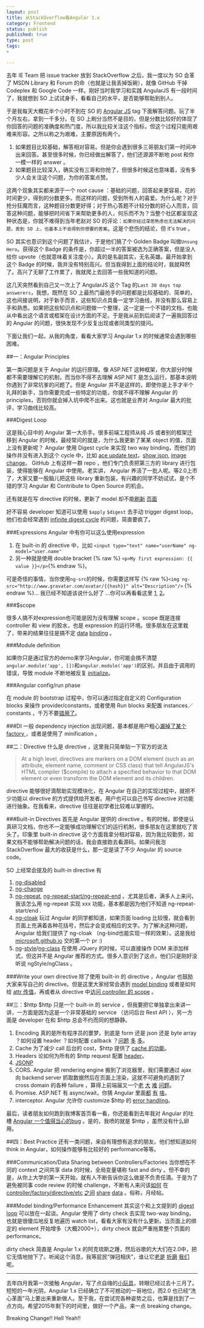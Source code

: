 ```yaml
--- 
layout: post
title: 从StackOverflow看Angular 1.x
category: Frontend
status: publish 
published: true
type: post
tags: 
- 

---
```

去年 IE Team 把 issue tracker 放到 StackOverflow 之后，我一度以为 SO 会革了 MSDN Library 和 Forum 的命（也就是让我丢掉饭碗），就像 GitHub 干掉 Codeplex 和 Google Code 一样。刚好当时我学习和实践 AngularJS 有一段时间了，我就想到 SO 上试试身手，看看自己的水平，是否能够帮助到别人。

于是我每天大概花半个小时不到在 SO 的 [Angular JS](http://stackoverflow.com/questions/tagged/angularjs) tag 下面解答问题。玩了半个月左右，拿到一千多分。在 SO 上刷分当然不是目的，但是分数比较好的体现了你回答的问题的准确度和热门度，所以我比较关注这个指标，但这个过程只能用艰难来形容。之所以称之为艰难，主要原因有两个。

1. 如果题目比较基础，解答相对容易。但是你会遇到很多三哥朋友们第一时间冲出来回答。甚至很多时候，你已经做出解答了，他们还源源不断地 post 和你一模一样的 answer 。
2. 如果题目比较深入，确实没有三哥和你抢了，但很多时候这也意味着，没有多少人会关注这个问题，为你的答案点赞。

这两个现象其实都来源于一个 root cause ：基础的问题，回答起来更容易，花的时间更少，得到的分数更多。而这样的问题，受到所有人的喜爱。为什么呢？对于抢分狂魔而言，这种题目分数更好得；对于热心答题不计较分数的好心人而言，回答这种问题，能够把时间省下来帮助更多的人，何乐而不为？当整个社区都呈现这种状态是，你就不难得到当年老赵对 SO 的评论：`如果你经过深思熟虑也无法解决的问题，丢到 SO 上，也基本上不会得到你想要的答案`。这是个悲伤的结论，但 it's true 。

SO 其实也意识到这个问题了我估计，于是他们搞了个 Golden Badge 叫做`Unsung Hero`。获得这个 Badge 的条件是，你超过一半的答案被选为正确答案，但是没人给你 upvote（也就意味着关注度小）。真的是名副其实，无名英雄。最开始拿到这个 Badge 的时候，我并没有特别高兴。但当我得到上面的结论时，我就释然了。高兴了无聊了工作累了，我就爬上去回答一些我知道的问题。

这几天突然看到自己又一次上了 AngularJS 这个 Tag 的`Last 30 days top answerers`，我想，既然在 SO 上最热门最抢手的问题都是比较基础的、简单的，这也间接说明，对于新手而言，这些知识点具备一定学习曲线，并没有那么容易上手和熟悉。如果把这些知识点和问题做一个整理，这一定是一个不错的文档，也能从中看出这个语言或框架在设计方面的不足。于是我从前到后阅读了一遍我回答过的 Angular 的问题，很快发现不少反复出现或者同类型的提问。

下面让我们一起，从我的角度，看看大家学习 Angular 1.x 的时候通常会遇到哪些困难。

##一：Angular Principles

第一类问题是关于 Angular 的运行原理。像 ASP.NET 这种框架，你大部分时候都不需要理解它的机制，而当你不得不去理解 ASP.NET 是怎么运行，那基本说明你遇到了非常坑爹的问题了。但是 Angular 并不是这样的，即使你是上手才半个礼拜的新手，当你需要完成一些特定的功能，你就不得不理解 Angular 的 principles，否则你就会掉入坑中爬不出来。这也就是业界对 Angular 最大的批评，学习曲线比较高。

###Digest Loop

这是我心目中的 Angular 第一大杀手。很多前端工程师从纯 JS 或者别的框架迁移到 Angular 的时候，最经常问的就是，为什么我更新了某某 object 的值，页面上没有更新呢？ Angular 使用 Digest cycle 来实现 two way binding，而他们的操作并没有进入到这个 cycle 中，比如 [ace update text](http://stackoverflow.com/questions/30613139/ace-editor-replace-text/30613945#30613945)，[show json](http://stackoverflow.com/questions/28252432/angularjs-doesnt-show-json-data/28252476#28252476), [image change](http://stackoverflow.com/questions/28226525/angularjs-watch-for-image-change/28227729#28227729)。 GitHub 上有这样一群 repo ，他们专门负责把第三方的 library 进行包装，使得能够在 Angular 中使用。老实讲， Angular 养活了一批人呢。等2.0上市了，大家又要一股脑儿把这些 library 重新包装，有兴趣的同学不妨试试，是个不错的学习 Angular 和 Contribute to Open Source 的机会。

还有就是在写 directive 的时候，更新了 model 却不能[刷新](http://stackoverflow.com/questions/28207826/modifying-scope-variables-in-an-event-in-a-directives-link-function/28208216#28208216) [页面](http://stackoverflow.com/questions/28213976/ngmodel-value-is-not-updating-in-directive/28214184#28214184)

好不容易 developer 知道可以使用 `$apply` `$digest` 去手动 trigger digest loop，他们也会经常遇到 [infinite digest cycle](http://stackoverflow.com/questions/28310486/running-into-infinite-digest-cycle-while-binding-to-function-that-has-http-insi/28311493#28311493) 的问题，简直要疯了。

###Expressions
Angular 中有你可以这么使用expression

1. 在 built-in 的 directive 中，比如 `<input type="text" name="userName" ng-model="user.name"`
2. 另一种就是使用 double bracket {% raw %} `<p>My first expression: {{ value }}</p>`{% endraw %}。

可是奇怪的事情，当你使用`ng-src`的时候，你需要这样写 {% raw %}`<img ng-src="http://www.gravatar.com/avatar/{{hash}}" alt="Description"/>` {% endraw %}... 我已经不知道该说什么好了 ...你可以再看看这里 [1](http://stackoverflow.com/questions/28232073/creating-a-directive-for-bootstrap-menuitems/28232195#28232195), [2](http://stackoverflow.com/questions/28379139/angularjs-ng-click-function-with-angular-expression-parameter-returning-a-syntax/28379163#28379163)。


###$scope

很多人搞不对expression也可能是因为没有理解 scope 。scope 既是连接 controller 和 view 的胶水，也是 expression 的运行环境。很多朋友在这里栽了，带来的结果往往是搞不定 [data](http://stackoverflow.com/questions/28207136/angularjs-injector-error-uncaught-error-injectormodulerr/28208023#28208023) [binding](http://stackoverflow.com/questions/28525717/angular-js-ng-include-binding-issues/28525878#28525878) 。

###Module definition

如果你只是通过官方的demo来学习Angular，你可能会搞不清楚`angular.module('app', [])`和`angular.module('app')`的区别，并且由于调用的错误，导致 module 不断地被反复 [initialize](http://stackoverflow.com/questions/28258655/angularjs-directive-definition-using-angular-module/28258670#28258670)。

###Angular config/run phase

在 module 的 bootstrap 过程中，你可以通过指定自定义的 Configuration blocks 来操作 provider/constants，或者使用 Run blocks 来配置 instances／constants ，千万不要[错用了](http://stackoverflow.com/questions/28541179/global-functions-in-angularjs/28541333#28541333)。

###DI
一般 dependency injection 出现问题，基本都是用户粗心[漏掉了某个 factory ](http://stackoverflow.com/questions/28585695/angularjs-1-0-7-locationprovider-undefined/28585749#28585749)，或者是使用了 minification 。


##二：Directive
什么是 directive ，这里我只简单贴一下官方的说法

> At a high level, directives are markers on a DOM element (such as an attribute, element name, comment or CSS class) that tell AngularJS's HTML compiler ($compile) to attach a specified behavior to that DOM element or even transform the DOM element and its children.

directive 能够很好滴帮助实现模块化，在 Angular 在自己的实现过程中，就把不少功能以 directive 的方式提供给开发者。用户也可以自己书写 directive 对功能进行抽象。在我看来，directive 往往是初学者比较难以掌握的。

###Built-in Directives
首先是 Angular 提供的 directive 。有的时候，即使是认真研习文档，你也不一定能够成功理解它们的运行机制，很多朋友在这里就吃了苦头了。印象里 built-in directive 这个方面我拿分相对容易，因为我比较勤劳，如果文档不能够帮助解决问题的话，我会直接跑去看源码。如果问我泡 StackOverflow 最大的收获是什么，那一定是读了不少 Angular 的 source code。

SO 上经常会提及的 built-in directive 有

1. [ng-disabled](http://stackoverflow.com/questions/28575962/ng-disabled-of-image-in-angularjs/28576023#28576023)
2. [ng-change](http://stackoverflow.com/questions/28575500/how-to-set-default-value-in-an-angular-select-menu-based-on-data-binding-instead/28575607#28575607)
3. [ng-repeat](http://stackoverflow.com/questions/28533755/how-to-show-specific-element-in-table-cells-using-angularjs/28533798#28533798), [ng-repeat-start/ng-repeat-end](http://stackoverflow.com/questions/28409338/preprocess-ng-repeat-variables/28409606#28409606) 。尤其是后者，满多人上来问，我该怎么用 ng-repeat 实现 xxx 功能，基本都是因为他们不知道 ng-repeat-start/end .
4. [ng-cloak](http://stackoverflow.com/questions/28537190/is-it-possible-to-show-template-in-angular-when-data-is-ready/28537209#28537209) 玩过 Angular 的同学都知道，如果页面 loading 比较慢，就会看到页面上充满着各种花括号，然后才会变成相应的文字。为了解决这种问题， Angular 给我们提供了 ng-cloak （ng-bind也能实现一样的效果）。这是我给[microsoft.github.io](http://microsoft.github.io) 交的第一个 pr :)
5. [ng](http://stackoverflow.com/questions/28252017/how-to-assign-a-width-to-span-dynamically/28252247#28252247)-[style](http://stackoverflow.com/questions/30430443/how-can-i-use-ng-if-to-check-if-the-string-contains-others-substrings/30430469#30430469)/[ng-class](http://stackoverflow.com/questions/30552822/why-cant-i-set-the-height-of-an-element-with-ng-style/30552904#30552904) 在使用 JQuery 的时候，可以直接操作 DOM 来添加样式，但这并不是 Angular 推荐的方式。很多人意识到了这点，他们只是刚好没听说 ngStyle/ngClass 。

###Write your own directive
除了使用 built-in 的 directive ，Angular 也鼓励大家来写自己的 directive。但是这里大家经常会遇到 [model binding](http://stackoverflow.com/questions/28214948/angularjs-send-image-to-directive-and-show-directive/28216033#28216033) 或者是如何给 [attr 传值](http://stackoverflow.com/questions/28394118/angularjs-directive-scope-not-resolved-attr-name-is-not-defined-error/28394192#28394192)，再或者从 directive 中[访问 controller 的 scope](http://stackoverflow.com/questions/28425711/angularjs-pass-scope-variable-as-directive-attribute/28425856#28425856) 。 


##三：$http
$http 只是一个 built-in 的 service ，但我要把它单独拿出来讲一讲，一方面是因为这是一个非常基础的 service （访问后台 Rest API ），另一方面是 developer 在和 $http 总会不约而同的想静静。

1. Encoding 真的是所有程序员的噩梦。到底是 form 还是 json 还是 byte array ？如何设置 header ？如何配置 callback ？[问题](http://stackoverflow.com/questions/28384174/paypal-api-with-angular-400-bad-request/28389396#28389396) [多](http://stackoverflow.com/questions/30495962/angularjs-consume-asp-net-web-service/30496036#30496036) [多](http://stackoverflow.com/questions/30519568/what-data-attribute-to-use-when-returning-application-pdf/30520094#30520094)。
2. Cache 为了减少 call 后台的 cost，$http 提供了 [cache 的功能](http://stackoverflow.com/questions/28472395/how-to-cache-http-in-angular-until-parameters-changed/28472485#28472485)。
3. Headers 论如何为所有的 $http request 配置 [header](http://stackoverflow.com/questions/30557457/how-can-i-added-default-header-for-delete-in-angular-js/30557502#30557502)。
4. [JSONP](http://stackoverflow.com/questions/30634093/error-on-get-request-to-steam-market/30634248#30634248)
5. CORS. Angular 把 rendering engine 搬到了浏览器里，我们需要通过 ajax 向 backend server 抓取数据然后在页面上渲染，这就不可避免的遇到了 cross domain 的各种 failure ，算得上前端届又一个[老](http://stackoverflow.com/questions/28140859/angularjs-refused-to-set-unsafe-header-access-control-request-headers/28162228#28162228) [大](http://stackoverflow.com/questions/28269240/how-to-properly-separate-frontend-and-backend/28269626#28269626) [难](http://stackoverflow.com/questions/28515863/cross-origin-request-not-working-in-cordova-with-angularjs/28516044#28516044) [问题](http://stackoverflow.com/questions/28447391/http-how-to-get-filename-of-headers-from-webapi-with-cors/28447415#28447415)。
6. Promise. ASP.NET 有 async/wait，你猜 Angular 里面[都](http://stackoverflow.com/questions/28523621/returning-response-to-controller-from-factory-method-in-angular/28523666#28523666) [有](http://stackoverflow.com/questions/28207899/how-to-execute-an-action-only-after-success-angularjs/28208117#28208117) [啥](http://stackoverflow.com/questions/28469774/using-angular-how-can-we-make-a-call-after-completing-bunch-of-asynchronous-call/28469983#28469983)。
7. interceptor. Angular 允许你 customize $http 的 [error handling](http://stackoverflow.com/questions/28375505/angularjs-successful-401-intercept-still-throws-401/28377697#28377697)。

最后，读者朋友如何跑到我博客首页看一看，你还能看到去年我对 Angular 的吐槽 [Angular 一个值得当心的bug](https://rebornix.com/frontend/2014/12/07/AngularJSFuckMeUp/) 。是的，我喷的就是 $http ，虽然没有什么卵用。

##四：Best Practice
还有一类问题，来自有理想有追求的朋友。他们想知道如何 think in Angular，如何操作能够有比较好的 performance等等。

###Communication/Data Sharing between Controllers/Factories
当你想在不同的 context 之间共享 data 的时候，全局变量堪称 fast and dirty 。但不幸的是，从你上大学的第一天开始，就有人不断告诉你这么做是不负责任滴。于是为了避免被同事 code review 的时候 challenge，不断有人来问该[如何](http://stackoverflow.com/questions/28208523/how-to-change-the-scope-in-angular-in-a-view-which-you-are-not-yet-in/28208585#28208585) 在 [controller/factory/directive/etc](http://stackoverflow.com/questions/28235351/parent-view-does-not-get-updated/28235844#28235844) [之间](http://stackoverflow.com/questions/30524583/is-it-possible-to-share-value-between-controllers-without-ng-model-in-angularjs/30524689#30524689) [share](http://stackoverflow.com/questions/28337048/communicating-between-controllers-in-angularjs/28337130#28337130) [data](http://stackoverflow.com/questions/30507754/angular-js-api-using-a-factory/30507914#30507914) 。俗称，月经帖。

###Model binding/Performance Enhancement
其实这个和上文提到的 [digest loop](#digest-loop) 可以放在一起谈。Angular 使用了 dirty check 去实现 two-way binding，也就是很傻瓜地反复地遍历 watch list，看看大家有没有什么更新。当页面上的绑定的 element 开始增多（大概2000+），dirty check 就会严重拖累整个页面的 performance。

dirty check 简直是 Angular 1.x 的阿克琉斯之踵，然后谷歌的大大们在2.0中，把它无情地抛下了。听闻这个消息，我等屁民“弹冠相庆”，谁让它[老是](http://stackoverflow.com/questions/28289529/ng-model-is-overkill-for-me-any-alternative-which-will-update-scope-only-on-but/28290509#28290509) [折磨](http://stackoverflow.com/questions/28291569/elements-in-scope-missing-from-form/28291758#28291758) [我们](http://stackoverflow.com/questions/28378575/how-to-get-previous-value-and-compare-with-new-value-before-bind-value-in-angula/28379119#28379119) 呢。

---
去年四月我第一次接触 Angular，写了点自嗨的[小玩具](https://rebornix.com/海上日志/2014/04/20/SinglePageBlogWithAngularJS/)，转眼已经过去十三月了。短短的一年光阴，Angular 1.x 已经确立了不可撼动的一哥地位，而2.0 也已经“洗心革面”马上要出来重新做人。至于我，在尝试完各种姿势之后，也算是找到了一点方向。希望2015年剩下的时间里，做好一个产品，来一点 breaking change。

Breaking Change!! Hell Yeah!!